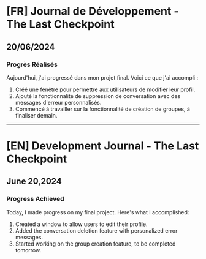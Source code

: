 # [FR] Journal de Développement - The Last Checkpoint

## 20/06/2024

### Progrès Réalisés

Aujourd'hui, j'ai progressé dans mon projet final. Voici ce que j'ai accompli :

1. Créé une fenêtre pour permettre aux utilisateurs de modifier leur profil.
2. Ajouté la fonctionnalité de suppression de conversation avec des messages d'erreur personnalisés.
3. Commencé à travailler sur la fonctionnalité de création de groupes, à finaliser demain.

---

# [EN] Development Journal - The Last Checkpoint

## June 20,2024

### Progress Achieved

Today, I made progress on my final project. Here's what I accomplished:

1. Created a window to allow users to edit their profile.
2. Added the conversation deletion feature with personalized error messages.
3. Started working on the group creation feature, to be completed tomorrow.
